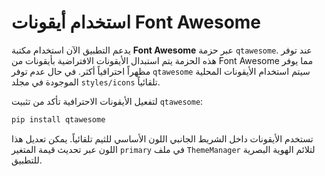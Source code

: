 
# استخدام أيقونات Font Awesome

يدعم التطبيق الآن استخدام مكتبة **Font Awesome** عبر حزمة `qtawesome`. عند توفر
هذه الحزمة يتم استبدال الأيقونات الافتراضية بأيقونات من Font Awesome مما
يوفر مظهراً احترافياً أكثر. في حال عدم توفر `qtawesome` سيتم استخدام
الأيقونات المحلية الموجودة في مجلد `styles/icons` تلقائياً.

لتفعيل الأيقونات الاحترافية تأكد من تثبيت `qtawesome`:

```bash
pip install qtawesome
```

تستخدم الأيقونات داخل الشريط الجانبي اللون الأساسي للثيم تلقائياً.
يمكن تعديل هذا اللون عبر تحديث قيمة المتغير `primary` في
ملف `ThemeManager` لتلائم الهوية البصرية للتطبيق.
